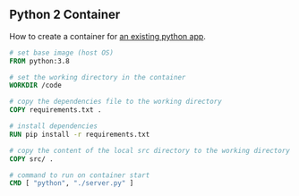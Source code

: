 ## Python 2 Container

How to create a container for [an existing python app](https://fossengineer.com/building-docker-container-images/#building-images-locally-x86-arm32-arm64).

```Dockerfile
# set base image (host OS)
FROM python:3.8

# set the working directory in the container
WORKDIR /code

# copy the dependencies file to the working directory
COPY requirements.txt .

# install dependencies
RUN pip install -r requirements.txt

# copy the content of the local src directory to the working directory
COPY src/ .

# command to run on container start
CMD [ "python", "./server.py" ]
```
